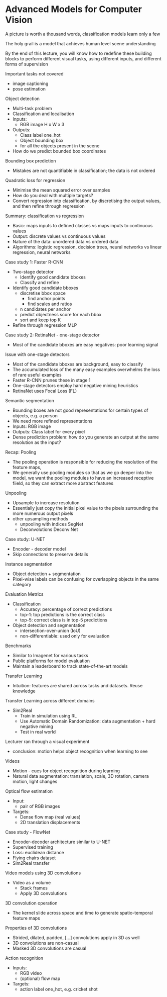 # Advanced Models for Computer Vision

A picture is worth a thousand words, classification models learn only a few

The holy grail is a model that achieves human level scene understanding

By the end of this lecture, you will know how to redefine these building blocks to perform different visual tasks, using different inputs, and different forms of supervision

Important tasks not covered
- image captioning
- pose estimation

Object detection
- Multi-task problem
- Classification and localisation
- Inputs:
  - RGB image H x W x 3
- Outputs:
  - Class label one_hot
  - Object bounding box
  - for all the objects present in the scene
- How do we predict bounded box coordinates

Bounding box prediction
- Mistakes are not quantifiable in classification; the data is not ordered

Quadratic loss for regression
- Minimise the mean squared error over samples
- How do you deal with multiple targets?
- Convert regression into classification, by discretising the output values, and then refine through regression

Summary: classification vs regression
- Basic: maps inputs to defined classes vs maps inputs to continuous values
- Output: discrete values vs continuous values
- Nature of the data: unordered data vs ordered data
- Algorithms: logistic regression, decision trees, neural networks vs linear regression, neural networks

Case study 1: Faster R-CNN
- Two-stage detector
  - Identify good candidate bboxes
  - Classify and refine
- Identify good candidate bboxes
  - discretise bbox space
    - find anchor points
    - find scales and ratios
  - n candidates per anchor
  - predict objectness score for each bbox 
  - sort and keep top K  
- Refine through regression MLP

Case study 2: RetinaNet - one-stage detector
- Most of the candidate bboxes are easy negatives: poor learning signal

Issue with one-stage detectors
- Most of the candidate bboxes are background, easy to classify
- The accumulated loss of the many easy examples overwhelms the loss of rare useful examples
- Faster R-CNN prunes these in stage 1
- One-stage detectors employ hard negative mining heuristics
- RetinaNet uses Focal Loss (FL)

Semantic segmentation
- Bounding boxes are not good representations for certain types of objects, e.g. a person
- We need more refined representations 
- Inputs: RGB image
- Outputs: Class label for every pixel
- Dense prediction problem: how do you generate an output at the same resolution as the input?

Recap: Pooling
- The pooling operation is responsible for reducing the resolution of the feature maps, 
- We generally use pooling modules so that as we go deeper into the model, we want the pooling modules to have an increased receptive fiield, so they can extract more abstract features

Unpooling
- Upsample to increase resolution
- Essentially just copy the initial pixel value to the pixels surrounding the more numerous output pixels
- other upsampling methods
  - unpooling with indices SegNet
  - Deconvolutions Deconv Net

Case study: U-NET
- Encoder - decoder model
- Skip connections to preserve details

Instance segmentation
- Object detection + segmentation
- Pixel-wise labels can be confusing for overlapping objects in the same category

Evaluation Metrics
- Classification
  - Accuracy: percentage of correct predictions
  - top-1: top predictions is the correct class
  - top-5: correct class is in top-5 predictions
- Object detection and segmentation 
  - intersection-over-union (IoU)
  - non-differentiable: used only for evaluation

Benchmarks
- Similar to Imagenet for various tasks
- Public platforms for model evaluation
- Maintain a leaderboard to track state-of-the-art models

Transfer Learning
- Intuition: features are shared across tasks and datasets. Reuse knowledge

Transfer Learning across different domains
- Sim2Real
  - Train in simulation using RL
  - Use Automatic Domain Randomization: data augmentation + hard negative mining
  - Test in real world

Lecturer ran through a visual experiment
- conclusion: motion helps object recognition when learning to see

Videos
- Motion - cues for object recognition during learning
- Natural data augmentation: translation, scale, 3D rotation, camera motion, light changes

Optical flow estimation
- Input: 
  - pair of RGB images
- Targets: 
  - Dense flow map (real values)
  - 2D translation displacements

Case study - FlowNet
- Encoder-decoder architecture similar to U-NET
- Supervised training
- Loss: euclidean distance
- Flying chairs dataset
- Sim2Real transfer

Video models using 3D convolutions
- Video as a volume
  - Stack frames
  - Apply 3D convolutions

3D convolution operation
- The kernel slide across space and time to generate spatio-temporal feature maps

Properties of 3D convolutions
- Strided, dilated, padded, [...] convolutions apply in 3D as well
- 3D convolutions are non-casual
- Masked 3D convolutions are casual

Action recognition
- Inputs:
  - RGB video
  - (optional) flow map
- Targets:
  - action label one_hot, e.g. cricket shot

